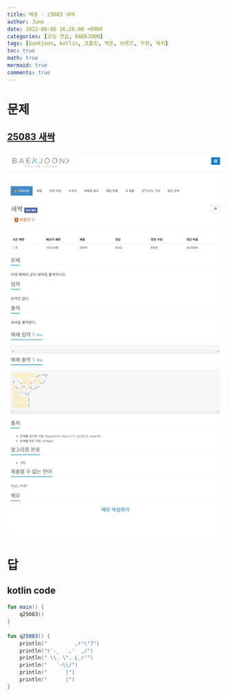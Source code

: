 ```yaml
---
title: 백준 - 25083 새싹
author: June
date: 2022-06-06 16:26:00 +0900
categories: [코딩 연습, BAEKJOON]
tags: [baekjoon, kotlin, 코틀린, 백준, 브론즈, 구현, 재귀]
toc: true
math: true
mermaid: true
comments: true
---
```

# 문제
## [25083 새싹](https://www.acmicpc.net/problem/25083)
## ![screencapture](/posts/coding-practice/baekjoon/screencapture-acmicpc-net-problem-25083.png)

# 답
## kotlin code
```kotlin
fun main() {
    q25083()
}

fun q25083() {
    println("         ,r'\"7")
    println("r`-_   ,'  ,/")
    println(" \\. \". L_r'")
    println("   `~\\/")
    println("      |")
    println("      |")
}
```